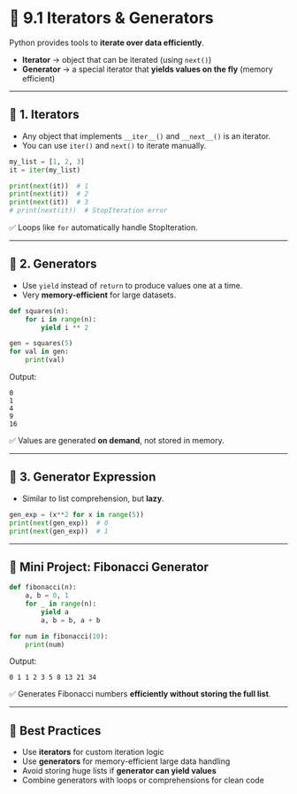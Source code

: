 # 🔄 9.1 Iterators & Generators

Python provides tools to **iterate over data efficiently**.

* **Iterator** → object that can be iterated (using `next()`)
* **Generator** → a special iterator that **yields values on the fly** (memory efficient)

---

## 🔑 1. Iterators

* Any object that implements `__iter__()` and `__next__()` is an iterator.
* You can use `iter()` and `next()` to iterate manually.

```python
my_list = [1, 2, 3]
it = iter(my_list)

print(next(it))  # 1
print(next(it))  # 2
print(next(it))  # 3
# print(next(it))  # StopIteration error
```

✅ Loops like `for` automatically handle StopIteration.

---

## 🔑 2. Generators

* Use `yield` instead of `return` to produce values one at a time.
* Very **memory-efficient** for large datasets.

```python
def squares(n):
    for i in range(n):
        yield i ** 2

gen = squares(5)
for val in gen:
    print(val)
```

Output:

```
0
1
4
9
16
```

✅ Values are generated **on demand**, not stored in memory.

---

## 🔑 3. Generator Expression

* Similar to list comprehension, but **lazy**.

```python
gen_exp = (x**2 for x in range(5))
print(next(gen_exp))  # 0
print(next(gen_exp))  # 1
```

---

## 🎯 Mini Project: Fibonacci Generator

```python
def fibonacci(n):
    a, b = 0, 1
    for _ in range(n):
        yield a
        a, b = b, a + b

for num in fibonacci(10):
    print(num)
```

Output:

```
0 1 1 2 3 5 8 13 21 34
```

✅ Generates Fibonacci numbers **efficiently without storing the full list**.

---

## 🧠 Best Practices

* Use **iterators** for custom iteration logic
* Use **generators** for memory-efficient large data handling
* Avoid storing huge lists if **generator can yield values**
* Combine generators with loops or comprehensions for clean code
